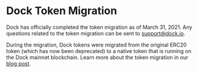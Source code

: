 # Dock Token Migration

Dock has officially completed the token migration as of March 31, 2021. Any questions related to the token migration can be sent to support@dock.io.

During the migration, Dock tokens were migrated from the original ERC20 token (which has now been deprecated) to a native token that is running on the Dock mainnet blockchain. Learn more about the token migration in our [blog post](https://blog.dock.io/the-dock-token-migration-is-now-complete/).
